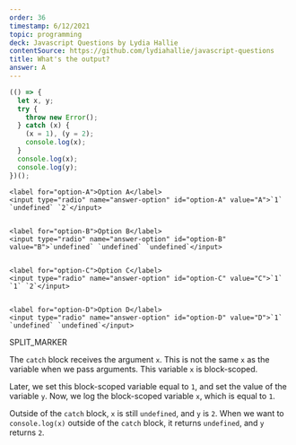 ```yaml
---
order: 36
timestamp: 6/12/2021
topic: programming
deck: Javascript Questions by Lydia Hallie
contentSource: https://github.com/lydiahallie/javascript-questions
title: What's the output?
answer: A
---
```


  

```javascript
(() => {
  let x, y;
  try {
    throw new Error();
  } catch (x) {
    (x = 1), (y = 2);
    console.log(x);
  }
  console.log(x);
  console.log(y);
})();
```


    <label for="option-A">Option A</label>
    <input type="radio" name="answer-option" id="option-A" value="A">`1` `undefined` `2`</input>
    

    <label for="option-B">Option B</label>
    <input type="radio" name="answer-option" id="option-B" value="B">`undefined` `undefined` `undefined`</input>
    

    <label for="option-C">Option C</label>
    <input type="radio" name="answer-option" id="option-C" value="C">`1` `1` `2`</input>
    

    <label for="option-D">Option D</label>
    <input type="radio" name="answer-option" id="option-D" value="D">`1` `undefined` `undefined`</input>
    




SPLIT_MARKER

The `catch` block receives the argument `x`. This is not the same `x` as the variable when we pass arguments. This variable `x` is block-scoped.

Later, we set this block-scoped variable equal to `1`, and set the value of the variable `y`. Now, we log the block-scoped variable `x`, which is equal to `1`.

Outside of the `catch` block, `x` is still `undefined`, and `y` is `2`. When we want to `console.log(x)` outside of the `catch` block, it returns `undefined`, and `y` returns `2`.



